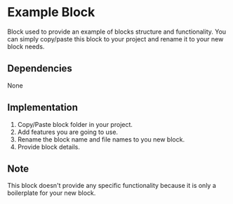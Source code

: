 # Example Block

Block used to provide an example of blocks structure and functionality. You can simply copy/paste this block to your project and rename it to your new block needs.

## Dependencies

None

## Implementation
1. Copy/Paste block folder in your project.
2. Add features you are going to use.
3. Rename the block name and file names to you new block.
4. Provide block details.

## Note
This block doesn't provide any specific functionality because it is only a boilerplate for your new block.
